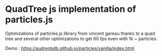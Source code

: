 # QuadTree js implementation of particles.js

Optimizations of particles.js library from vincent gareau thanks to a quad tree and several other optimizations to get 60 fps even with 1k ~ particles.

Demo : https://audrenbdb.github.io/particles/vanilla/index.html
